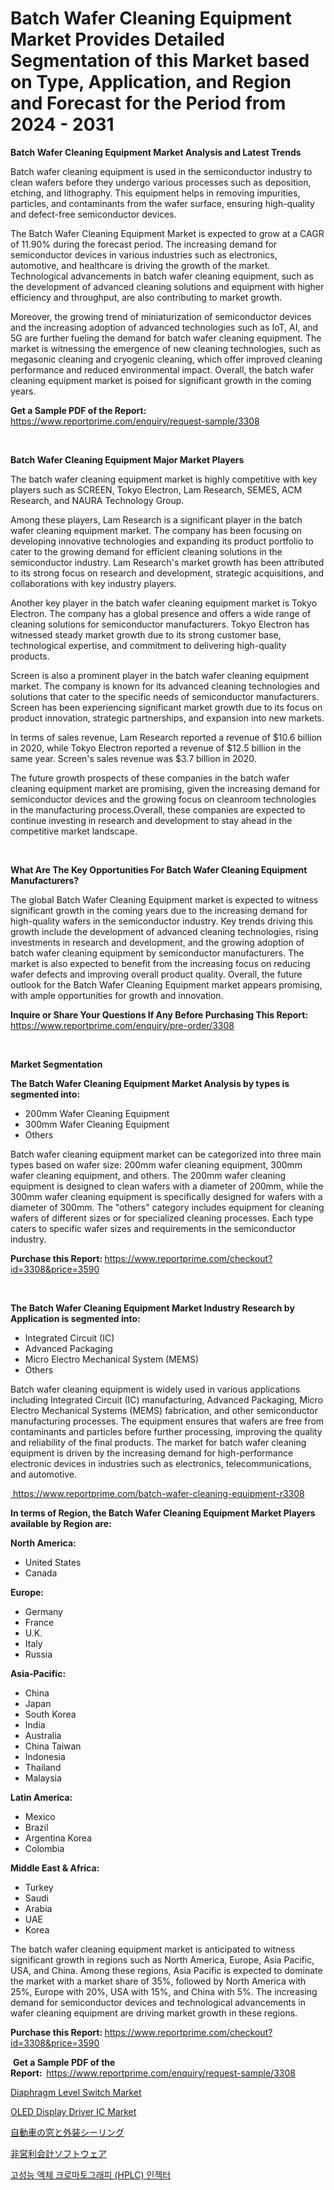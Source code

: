 <p><h1>Batch Wafer Cleaning Equipment Market Provides Detailed Segmentation of this Market based on Type, Application, and Region and Forecast for the Period from 2024 - 2031</h1></p><p><strong>Batch Wafer Cleaning Equipment Market Analysis and Latest Trends</strong></p>
<p><p>Batch wafer cleaning equipment is used in the semiconductor industry to clean wafers before they undergo various processes such as deposition, etching, and lithography. This equipment helps in removing impurities, particles, and contaminants from the wafer surface, ensuring high-quality and defect-free semiconductor devices.</p><p>The Batch Wafer Cleaning Equipment Market is expected to grow at a CAGR of 11.90% during the forecast period. The increasing demand for semiconductor devices in various industries such as electronics, automotive, and healthcare is driving the growth of the market. Technological advancements in batch wafer cleaning equipment, such as the development of advanced cleaning solutions and equipment with higher efficiency and throughput, are also contributing to market growth.</p><p>Moreover, the growing trend of miniaturization of semiconductor devices and the increasing adoption of advanced technologies such as IoT, AI, and 5G are further fueling the demand for batch wafer cleaning equipment. The market is witnessing the emergence of new cleaning technologies, such as megasonic cleaning and cryogenic cleaning, which offer improved cleaning performance and reduced environmental impact. Overall, the batch wafer cleaning equipment market is poised for significant growth in the coming years.</p></p>
<p><strong>Get a Sample PDF of the Report:&nbsp;</strong> <a href="https://www.reportprime.com/enquiry/request-sample/3308">https://www.reportprime.com/enquiry/request-sample/3308</a></p>
<p>&nbsp;</p>
<p><strong>Batch Wafer Cleaning Equipment Major Market Players</strong></p>
<p><p>The batch wafer cleaning equipment market is highly competitive with key players such as SCREEN, Tokyo Electron, Lam Research, SEMES, ACM Research, and NAURA Technology Group. </p><p>Among these players, Lam Research is a significant player in the batch wafer cleaning equipment market. The company has been focusing on developing innovative technologies and expanding its product portfolio to cater to the growing demand for efficient cleaning solutions in the semiconductor industry. Lam Research's market growth has been attributed to its strong focus on research and development, strategic acquisitions, and collaborations with key industry players.</p><p>Another key player in the batch wafer cleaning equipment market is Tokyo Electron. The company has a global presence and offers a wide range of cleaning solutions for semiconductor manufacturers. Tokyo Electron has witnessed steady market growth due to its strong customer base, technological expertise, and commitment to delivering high-quality products.</p><p>Screen is also a prominent player in the batch wafer cleaning equipment market. The company is known for its advanced cleaning technologies and solutions that cater to the specific needs of semiconductor manufacturers. Screen has been experiencing significant market growth due to its focus on product innovation, strategic partnerships, and expansion into new markets.</p><p>In terms of sales revenue, Lam Research reported a revenue of $10.6 billion in 2020, while Tokyo Electron reported a revenue of $12.5 billion in the same year. Screen's sales revenue was $3.7 billion in 2020.</p><p>The future growth prospects of these companies in the batch wafer cleaning equipment market are promising, given the increasing demand for semiconductor devices and the growing focus on cleanroom technologies in the manufacturing process.Overall, these companies are expected to continue investing in research and development to stay ahead in the competitive market landscape.</p></p>
<p>&nbsp;</p>
<p><strong>What Are The Key Opportunities For Batch Wafer Cleaning Equipment Manufacturers?</strong></p>
<p><p>The global Batch Wafer Cleaning Equipment market is expected to witness significant growth in the coming years due to the increasing demand for high-quality wafers in the semiconductor industry. Key trends driving this growth include the development of advanced cleaning technologies, rising investments in research and development, and the growing adoption of batch wafer cleaning equipment by semiconductor manufacturers. The market is also expected to benefit from the increasing focus on reducing wafer defects and improving overall product quality. Overall, the future outlook for the Batch Wafer Cleaning Equipment market appears promising, with ample opportunities for growth and innovation.</p></p>
<p><strong>Inquire or Share Your Questions If Any Before Purchasing This Report:</strong> <a href="https://www.reportprime.com/enquiry/pre-order/3308">https://www.reportprime.com/enquiry/pre-order/3308</a></p>
<p>&nbsp;</p>
<p><strong>Market Segmentation</strong></p>
<p><strong>The Batch Wafer Cleaning Equipment Market Analysis by types is segmented into:</strong></p>
<p><ul><li>200mm Wafer Cleaning Equipment</li><li>300mm Wafer Cleaning Equipment</li><li>Others</li></ul></p>
<p><p>Batch wafer cleaning equipment market can be categorized into three main types based on wafer size: 200mm wafer cleaning equipment, 300mm wafer cleaning equipment, and others. The 200mm wafer cleaning equipment is designed to clean wafers with a diameter of 200mm, while the 300mm wafer cleaning equipment is specifically designed for wafers with a diameter of 300mm. The "others" category includes equipment for cleaning wafers of different sizes or for specialized cleaning processes. Each type caters to specific wafer sizes and requirements in the semiconductor industry.</p></p>
<p><strong>Purchase this Report:&nbsp;</strong><a href="https://www.reportprime.com/checkout?id=3308&price=3590">https://www.reportprime.com/checkout?id=3308&price=3590</a></p>
<p>&nbsp;</p>
<p><strong>The Batch Wafer Cleaning Equipment Market Industry Research by Application is segmented into:</strong></p>
<p><ul><li>Integrated Circuit (IC)</li><li>Advanced Packaging</li><li>Micro Electro Mechanical System (MEMS)</li><li>Others</li></ul></p>
<p><p>Batch wafer cleaning equipment is widely used in various applications including Integrated Circuit (IC) manufacturing, Advanced Packaging, Micro Electro Mechanical Systems (MEMS) fabrication, and other semiconductor manufacturing processes. The equipment ensures that wafers are free from contaminants and particles before further processing, improving the quality and reliability of the final products. The market for batch wafer cleaning equipment is driven by the increasing demand for high-performance electronic devices in industries such as electronics, telecommunications, and automotive.</p></p>
<p><a href="https://www.reportprime.com/batch-wafer-cleaning-equipment-r3308">&nbsp;https://www.reportprime.com/batch-wafer-cleaning-equipment-r3308</a></p>
<p><strong>In terms of Region, the Batch Wafer Cleaning Equipment Market Players available by Region are:</strong></p>
<p>
    <p> <strong> North America: </strong>
        <ul>
            <li>United States</li>
            <li>Canada</li>
        </ul>
        </p> 
    <p> <strong> Europe: </strong>
        <ul>
            <li>Germany</li>
            <li>France</li>
            <li>U.K.</li>
            <li>Italy</li>
            <li>Russia</li>
        </ul>
        </p> 
    <p> <strong> Asia-Pacific: </strong>
        <ul>
            <li>China</li>
            <li>Japan</li>
            <li>South Korea</li>
            <li>India</li>
            <li>Australia</li>
            <li>China Taiwan</li>
            <li>Indonesia</li>
            <li>Thailand</li>
            <li>Malaysia</li>
        </ul>
        </p> 
    <p> <strong> Latin America: </strong>
        <ul>
            <li>Mexico</li>
            <li>Brazil</li>
            <li>Argentina Korea</li>
            <li>Colombia</li>
        </ul>
        </p> 
    <p> <strong> Middle East & Africa: </strong>
        <ul>
            <li>Turkey</li>
            <li>Saudi</li>
            <li>Arabia</li>
            <li>UAE</li>
            <li>Korea</li>
        </ul>
    </p>
    </p>
<p><p>The batch wafer cleaning equipment market is anticipated to witness significant growth in regions such as North America, Europe, Asia Pacific, USA, and China. Among these regions, Asia Pacific is expected to dominate the market with a market share of 35%, followed by North America with 25%, Europe with 20%, USA with 15%, and China with 5%. The increasing demand for semiconductor devices and technological advancements in wafer cleaning equipment are driving market growth in these regions.</p></p>
<p><strong>Purchase this Report: </strong><a href="https://www.reportprime.com/checkout?id=3308&price=3590">https://www.reportprime.com/checkout?id=3308&price=3590</a></p>
<p>&nbsp;<strong>Get a Sample PDF of the Report:&nbsp;&nbsp;</strong><a href="https://www.reportprime.com/enquiry/request-sample/3308">https://www.reportprime.com/enquiry/request-sample/3308</a></p>
<p><strong></strong></p>
<p><p><a href="https://github.com/HallieBird1/Market-Research-Report-List-1/blob/main/diaphragm-level-switch-market.md">Diaphragm Level Switch Market</a></p><p><a href="https://github.com/faisalayoob601/Market-Research-Report-List-2/blob/main/oled-display-driver-ic-market.md">OLED Display Driver IC Market</a></p><p><a href="https://github.com/decker5351/Market-Research-Report-List-3/blob/main/995531083324.md">自動車の窓と外装シーリング</a></p><p><a href="https://github.com/tubbs463/Market-Research-Report-List-3/blob/main/674165083325.md">非営利会計ソフトウェア</a></p><p><a href="https://github.com/muchswr/Market-Research-Report-List-2/blob/main/7184358103395.md">고성능 액체 크로마토그래피 (HPLC) 인젝터</a></p></p>